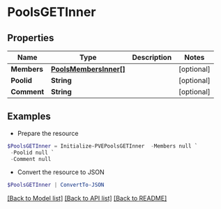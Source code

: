 # PoolsGETInner
## Properties

Name | Type | Description | Notes
------------ | ------------- | ------------- | -------------
**Members** | [**PoolsMembersInner[]**](PoolsMembersInner.md) |  | [optional] 
**Poolid** | **String** |  | [optional] 
**Comment** | **String** |  | [optional] 

## Examples

- Prepare the resource
```powershell
$PoolsGETInner = Initialize-PVEPoolsGETInner  -Members null `
 -Poolid null `
 -Comment null
```

- Convert the resource to JSON
```powershell
$PoolsGETInner | ConvertTo-JSON
```

[[Back to Model list]](../README.md#documentation-for-models) [[Back to API list]](../README.md#documentation-for-api-endpoints) [[Back to README]](../README.md)

